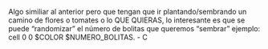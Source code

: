Algo similiar al anterior pero que tengan que ir plantando/sembrando un camino de flores o tomates o lo QUE QUIERAS, lo interesante es que se puede “randomizar” el número de bolitas que queremos “sembrar” ejemplo:  cell 0 0 $COLOR $NUMERO_BOLITAS. - C
